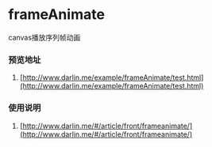 frameAnimate
============

canvas播放序列帧动画

### 预览地址

1. [http://www.darlin.me/example/frameAnimate/test.html](http://www.darlin.me/example/frameAnimate/test.html)


### 使用说明

1. [http://www.darlin.me/#/article/front/frameanimate/](http://www.darlin.me/#/article/front/frameanimate/)